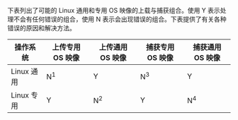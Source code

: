 下表列出了可能的 Linux 通用和专用 OS 映像的上载与捕获组合。使用 Y 表示处理不会有任何错误的组合，使用 N 表示会出现错误的组合。下表提供了有关各种错误的原因和解决方法。

| 操作系统 | 上传专用 OS 映像 | 上传通用 OS 映像 | 捕获专用 OS 映像 | 捕获通用 OS 映像 |
|---------------|--------------|-------------|---------------|--------------|
| Linux 通用 | N<sup>1</sup> | Y | N<sup>3</sup> | Y |
| Linux 专用 | Y | N<sup>2</sup> | Y | N<sup>4</sup> |

<!---HONumber=Mooncake_0606_2016-->